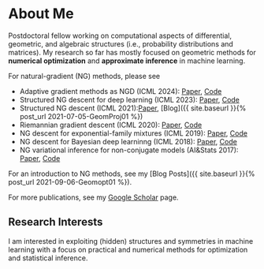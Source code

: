 # About Me

Postdoctoral fellow working on computational aspects of differential, geometric, and algebraic structures (i.e., probability distributions and matrices). My research so far has mostly focused on geometric methods for **numerical optimization** and **approximate inference** in machine learning.


For natural-gradient (NG) methods, please see 
* Adaptive gradient methods as NGD (ICML 2024): [Paper](https://arxiv.org/abs/2402.03496), [Code](https://github.com/yorkerlin/remove-the-square-root)
* Structured NG descent for deep learning (ICML 2023): [Paper](https://arxiv.org/abs/2302.09738), [Code](https://github.com/yorkerlin/StructuredNGD-DL)
* Structured NG descent (ICML 2021):[Paper](https://arxiv.org/abs/2102.07405), [Blog]({{ site.baseurl }}{% post_url 2021-07-05-GeomProj01 %})
* Riemannian gradient descent (ICML 2020): [Paper](https://arxiv.org/abs/2002.10060), [Code](https://github.com/yorkerlin/iBayesLRule)
* NG descent for exponential-family mixtures (ICML 2019): [Paper](https://arxiv.org/abs/1906.02914), [Code](https://github.com/yorkerlin/VB-MixEF)
* NG descent for Bayesian deep learninng (ICML 2018): [Paper](https://arxiv.org/abs/1806.04854), [Code](https://github.com/emtiyaz/vadam)
* NG variational inference for non-conjugate models (AI&Stats 2017): [Paper](https://arxiv.org/abs/1703.04265), [Code](https://github.com/emtiyaz/cvi)


For an introduction to NG methods, see my [Blog Posts]({{ site.baseurl }}{% post_url 2021-09-06-Geomopt01 %}).

For more publications, see my [Google Scholar](https://scholar.google.com/citations?user=sGl6muoAAAAJ&hl=en) page.

<!--I review papers from conferences ([ICML](https://icml.cc/), [NeurIPS](https://nips.cc/), [ICLR](https://iclr.cc/), [AI&Stats](https://aistats.org/)), journals ([JMLR](https://www.jmlr.org/), [Information Geometry (Springer)](https://www.springer.com/journal/41884)), and workshops ([Optimization for Machine Learning](https://opt-ml.org/), [Advances in Approximate Bayesian Inference](http://approximateinference.org/)).-->

## Research Interests

I am interested in exploiting (hidden) structures and symmetries in machine learning with a focus on practical and numerical methods for optimization and statistical inference.

<!--## News-->

<!--{% include news.html %}-->
<!--[Click here for all news](/news/)-->

